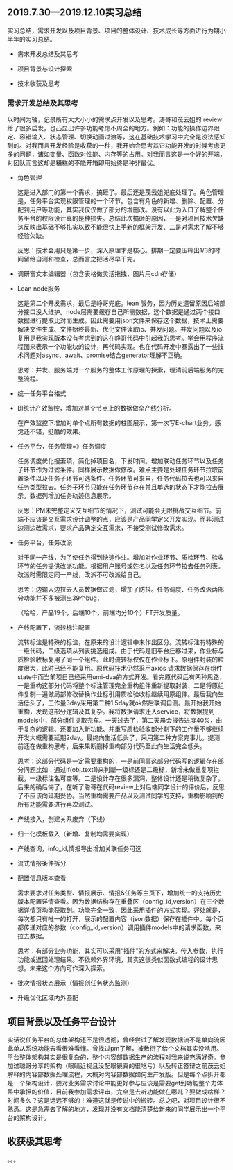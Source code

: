 ## 2019.7.30—2019.12.10实习总结

实习总结，需求开发以及项目背景、项目的整体设计、技术成长等方面进行为期小半年的实习总结。

* 需求开发总结及其思考

* 项目背景与设计探索
* 技术收获及思考

### 需求开发总结及其思考

以时间为轴，记录所有大大小小的需求点开发以及思考。涛哥和茂云姐的 review 给了很多启发，也凸显出许多功能考虑不周全的地方。例如：功能的操作边界限定、容错输入、状态管理、切换动画过渡等，这在基础技术学习中完全是没法感知到的。对我而言开发经验是收获的一种，我开始会思考其它功能开发的时候考虑更多的问题，诸如变量、函数对性能、内存等的占用。对我而言这是一个好的开端，对团队而言这却是糟糕的不能开箱即用始终是种非最优。

* 角色管理

  这是进入部门的第一个需求，搞砸了。最后还是茂云姐兜底处理了。角色管理是，任务平台实现权限管理的一个环节。包含有角色的新增、删除、配置、分配到用户等功能，其实我仅仅做了部分的增删改。没有以此为入口了解整个任务平台的权限设计真的是种损失。总结此次搞砸的原因，一是对项目技术欠缺这反映出基础不够扎实以致不能很快上手新的框架开发、二是对需求了解不够经验欠缺。

  反思：技术会用只是第一步，深入原理才是核心。排期一定要压榨出1/3的时间留给自测和检查，总而言之把活尽早干完。

* 调研富文本编辑器（包含表格做灵活拖拽，图片用cdn存储）

* Lean node服务

  这是第二个开发需求，最后是峥哥兜底。lean 服务，因为历史遗留原因后端部分接口没人维护。node层需要缓存自己所需数据，这个数据是通过两个接口数据进行提取比对而生成。因此需要用json文件来保存这个数据，技术上需要解决文件生成、文件始终最新、优化文件读取io、并发问题。并发问题以及io复用是我实现版本没有考虑到的这在峥哥代码中引起我的思考。学会用程序流程图来表示一个功能块的设计，再代码实现。也在代码开发中暴露出了一些技术问题对async、await、promise结合generator理解不正确。

  思考：并发、服务端对一个服务的整体工作原理的探索，理清前后端服务的完整流程。

* 统一任务平台格式

* BI统计产效监控，增加对单个节点上的数据做全产线分析。

  在产效监控下增加对单个点所有数据的柱图展示，第一次写E-chart业务。感觉还不错，挺酷的效果。

* 任务平台，任务管理=》任务调度

  任务调度优化搜索项，简化掉项目名，下发时间。增加联动任务环节以及任务子环节作为过滤条件。同样展示数据做修改。难点主要是处理任务环节拉取前置条件以及任务子环节可选条件。任务环节可来自，任务代码拉去也可以来自任务类型拉去。任务子环节只能在任务环节存在并且单选的状态下才能拉去展示。数据列增加任务轨迹信息展示。

  反思：PM未完整定义交互细节的情况下，测试可能会无限挑战交互细节。前端不应该是交互需求设计调整的点，应该是产品同学定义开发实现。而非测试边测边改需求，要求产品确定交互需求，不接受测试修改需求。

* 任务平台，任务改派

  对于同一产线，为了使任务得到快速作业。增加对作业环节、质检环节、验收环节的任务提供改派功能。根据用户账号或姓名以及任务环节拉去任务列表。改派时需限定同一产线，改派不可改派给自己。

  思考：边输入边拉去人员数据做过滤，增加了防抖。任务调度、任务改派两部分功能并不多被测出39个bug，

  （哈哈，产品19个，后端10个，前端均分10个）FT开发质量。

* 产线配置下，流转标注配置

  流转标注是特殊的标注，在原来的设计逻辑中未作出区分。流转标注有特殊的一级代码，二级选项从列表挑选组成。由于代码是旧平台迁移过来，作业标与质检验收标复用了同一个组件。此时流转标仅仅在作业标下。原组件封装的粒度很大，此时已经不能复用。原代码技术仍然采用axios 请求数据保存在组件state中而当前项目已经采用umi-dva的方式开发。看完原代码后有两种思路，一是重构这部分代码将整个标注管理完全重构组件重新提取封装、二是将原组件复制一遍做局部修改替换作业标引用质检验收标继续用原组件。最后我向生活低头了，工作量3day采用第二种1.5day就ok然后联调自测。最开始我开始重构，发现这部分逻辑及其复杂。我将数据请求迁入service，将数据提到models中，部分组件提取完车。一天过去了，第二天晨会报告进度40%，由于复杂的逻辑、还要加入新功能、并重写质检验收部分剩下的工作量不够继续开发大概需要延期2day。最终向生活低头了，采用第二种方案完事儿。提测前还在做重构思考，后来果断删掉重构部分代码至此向生活完全低头。

  思考：这部分代码是一定需要重构的，一是前同事这部分代码写的逻辑存在部分问题比如：通过if(obj.text1)来判断一级标还是二级标，新增未做重复项拦截，一级标注名可空等。二是设计存在很多漏洞，整体设计还是稍微复杂了。后来的确后悔了，在听了聪哥在代码review上对后端同学设计的评价后，反思了不应该向延期妥协。当然重构需要产品以及测试同学的支持，重构影响到的所有功能需要进行再次测试。

* 产线接入，创建关系废弃（下线）

* 归一化模板载入（新增、复制均需要实现）

* 产线查询，info_id,情报导出增加关联任务可选

* 流式情报条件拆分

* 配置信息版本查看

  需求要求对任务类型、情报展示、情报&任务等主页下，增加统一的支持历史版本配置详情查看。因为数据结构存在重叠区（config_id,version）在三个数据详情页均能获取到。功能完全一致，因此采用插件的方式实现。好处就是，每次都只有唯一的打开，展示的配置内容（json数据）保存在插件中。每个页都传递对应的参数（config_id,version）调用插件models中的请求函数，来拉去数据。

  思考：有部分业务功能，其实可以采用“插件”的方式来解决。传入参数，执行功能或返回处理结果。不依赖外界环境，其实这很类似函数式编程的设计思想。未来这个方向可作深入探索。

* 批次情报状态展示（情报创任务状态监测）

* 升级优化区域内外匹配

## 项目背景以及任务平台设计

实话说任务平台的总体架构还不是很透彻，曾经尝试了解发现数据流不是单向流因此单从系统功能去看很难看懂。曾找过pm了解，被敷衍了给个文档其实没啥用。平台整体架构其实是很复杂的，整个内容部数据生产的流程对我来说充满好奇。参加过聪哥分享的架构（眼睛近视且没配眼镜真的很吃亏）以及转正答辩之前茂云姐解释的内容部数据处理流程，大概对内容部数据如何生产发版。但是每个点拆开都是一个架构设计，要对业务需求讨论中能更好参与应该是需要get到功能整个力体系中承担的价值，目前我参加需求评审，完全是去听功能做在哪儿？要做成啥样？时间多久？这是远远不够的！难道这就是传说中的搬砖。总之吧，对项目设计很不熟悉。这是急需去了解的地方，发现并没有文档能清楚给新来的同学展示出一个平台的架构设计。



## 收获极其思考

。。。

